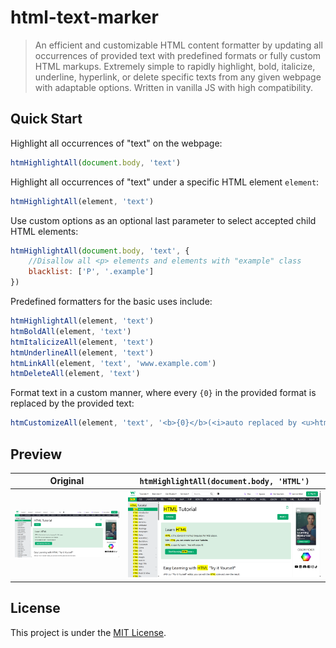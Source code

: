 # html-text-marker

> An efficient and customizable HTML content formatter by updating all occurrences of provided text with predefined formats or fully custom HTML markups. Extremely simple to rapidly highlight, bold, italicize, underline, hyperlink, or delete specific texts from any given webpage with adaptable options. Written in vanilla JS with high compatibility.

## Quick Start

Highlight all occurrences of "text" on the webpage:

```js
htmHighlightAll(document.body, 'text')
```

Highlight all occurrences of "text" under a specific HTML element `element`:

```js
htmHighlightAll(element, 'text')
```

Use custom options as an optional last parameter to select accepted child HTML elements:

```js
htmHighlightAll(document.body, 'text', {
    //Disallow all <p> elements and elements with "example" class
    blacklist: ['P', '.example']
})
```

Predefined formatters for the basic uses include:

```js
htmHighlightAll(element, 'text')
htmBoldAll(element, 'text')
htmItalicizeAll(element, 'text')
htmUnderlineAll(element, 'text')
htmLinkAll(element, 'text', 'www.example.com')
htmDeleteAll(element, 'text')
```

Format text in a custom manner, where every `{0}` in the provided format is replaced by the provided text:

```js
htmCustomizeAll(element, 'text', '<b>{0}</b>(<i>auto replaced by <u>html-text-marker</u></i>)')
```

## Preview

| Original | `htmHighlightAll(document.body, 'HTML')` |
| :---: | :---: |
| ![Original Webpage](https://github.com/Fei-Sheng-Wu/html-text-marker/blob/master/screenshot-original.png) | ![Formatted Webpage](https://github.com/Fei-Sheng-Wu/html-text-marker/blob/master/screenshot-formatted.png) |

## License

This project is under the [MIT License](https://github.com/Fei-Sheng-Wu/html-text-marker/blob/master/LICENSE.txt).
